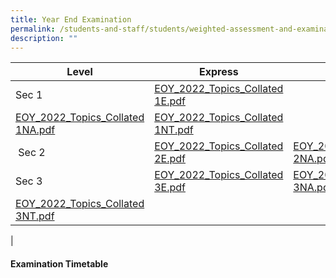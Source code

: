 ```yaml
---
title: Year End Examination
permalink: /students-and-staff/students/weighted-assessment-and-examination/year-end-examination/
description: ""
---
```

| Level | Express | Normal | Technical |
| --- | --- | --- | --- |
| Sec 1 | [EOY\_2022\_Topics\_Collated 1E.pdf](https://woodgrovesec.moe.edu.sg/qql/slot/u609/Academic%20Matters/2022/EOY/EOY_2022_Topics_Collated%201E.pdf)  
 | [EOY\_2022\_Topics\_Collated 1NA.pdf](https://woodgrovesec.moe.edu.sg/qql/slot/u609/Academic%20Matters/2022/EOY/EOY_2022_Topics_Collated%201NA.pdf) | [EOY\_2022\_Topics\_Collated 1NT.pdf](https://woodgrovesec.moe.edu.sg/qql/slot/u609/Academic%20Matters/2022/EOY/EOY_2022_Topics_Collated%201NT.pdf) |
|  Sec 2 | [EOY\_2022\_Topics\_Collated 2E.pdf](https://woodgrovesec.moe.edu.sg/qql/slot/u609/Academic%20Matters/2022/EOY/EOY_2022_Topics_Collated%202E.pdf)   | [EOY\_2022\_Topics\_Collated 2NA.pdf](https://woodgrovesec.moe.edu.sg/qql/slot/u609/Academic%20Matters/2022/EOY/EOY_2022_Topics_Collated%202NA.pdf)   | [EOY\_2022\_Topics\_Collated 2NT.pdf](https://woodgrovesec.moe.edu.sg/qql/slot/u609/Academic%20Matters/2022/EOY/EOY_2022_Topics_Collated%202NT.pdf)   |
| Sec 3 | [EOY\_2022\_Topics\_Collated 3E.pdf](https://woodgrovesec.moe.edu.sg/qql/slot/u609/Academic%20Matters/2022/EOY/EOY_2022_Topics_Collated%203E.pdf) | [EOY\_2022\_Topics\_Collated 3NA.pdf](https://woodgrovesec.moe.edu.sg/qql/slot/u609/Academic%20Matters/2022/EOY/EOY_2022_Topics_Collated%203NA.pdf)  
 | [EOY\_2022\_Topics\_Collated 3NT.pdf](https://woodgrovesec.moe.edu.sg/qql/slot/u609/Academic%20Matters/2022/EOY/EOY_2022_Topics_Collated%203NT.pdf)  
 |

#### Examination Timetable

